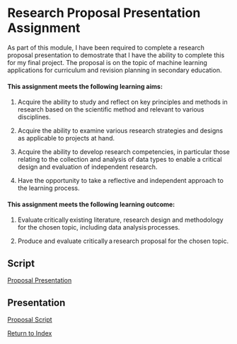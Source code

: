 # Research Proposal Presentation Assignment

As part of this module, I have been required to complete a research proposal presentation to demostrate that I have the ability to complete this for my final project. The proposal is on the topic of machine learning applications for curriculum and revision planning in secondary education.

#### This assignment meets the following learning aims:

1) Acquire the ability to study and reflect on key principles and methods in research based on the scientific method and relevant to various disciplines.

2) Acquire the ability to examine various research strategies and designs as applicable to projects at hand.

3) Acquire the ability to develop research competencies, in particular those relating to the collection and analysis of data types to enable a critical design and evaluation of independent research.

4) Have the opportunity to take a reflective and independent approach to the learning process.

#### This assignment meets the following learning outcome:

1) Evaluate critically existing literature, research design and methodology for the chosen topic, including data analysis processes.

2) Produce and evaluate critically a research proposal for the chosen topic.

   

## Script

[Proposal Presentation](/PDF/final_project_presentation.pdf)

## Presentation

[Proposal Script](/PDF/research_presentation.pdf)


[Return to Index](/index.md)
